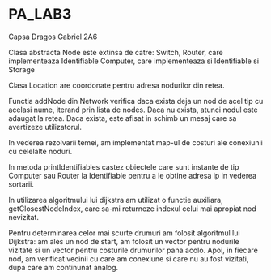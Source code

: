 # PA_LAB3
 Capsa Dragos Gabriel 2A6
 
 
 Clasa abstracta Node este extinsa de catre:
Switch,
Router, care implementeaza Identifiable
Computer, care implementeaza si Identifiable si Storage

Clasa Location are coordonate pentru adresa nodurilor din retea.

Functia addNode din Network verifica daca exista deja un nod de acel tip cu acelasi nume, iterand prin lista de nodes. Daca nu exista, atunci nodul este adaugat la retea. Daca exista, este afisat in schimb un mesaj care sa avertizeze utilizatorul. 

In vederea rezolvarii temei, am implementat map-ul de costuri ale conexiunii cu celelalte noduri.

In metoda printIdentifiables castez obiectele care sunt instante de tip Computer sau Router la Identifiable  pentru a le obtine adresa ip in vederea sortarii.

In utilizarea algoritmului lui dijkstra am utilizat o functie auxiliara, getClosestNodeIndex, care sa-mi returneze indexul celui  mai apropiat nod nevizitat.

Pentru determinarea celor mai scurte drumuri am folosit algoritmul lui Dijkstra: am ales un nod de start, am folosit un vector pentru nodurile vizitate si un vector pentru costurile drumurilor pana acolo. Apoi, in fiecare nod, am verificat vecinii cu care am conexiune si care nu au fost vizitati, dupa care am continunat analog.
